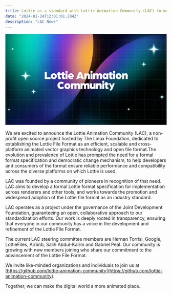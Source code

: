 ```yaml
---
title: Lottie as a standard with Lottie Animation Community (LAC) format specification body
date: "2024-01-24T12:01:01.284Z"
description: "LAC News"
---
```


![LAC background image](./lac.png)

We are excited to announce the Lottie Animation Community (LAC), a non-profit open source project hosted by The Linux Foundation, dedicated to establishing the Lottie File Format as an efficient, scalable and cross-platform animated vector graphics technology and open file format.The evolution and prevalence of Lottie has prompted the need for a formal format specification and democratic change mechanism, to help developers and consumers of the format ensure reliable performance and compatibility across the diverse platforms on which Lottie is used.

LAC was founded by a community of pioneers in recognition of that need. LAC aims to develop a formal Lottie format specification for implementation across renderers and other tools, and works towards the promotion and widespread adoption of the Lottie file format as an industry standard.

LAC operates as a project under the governance of the Joint Development Foundation, guaranteeing an open, collaborative approach to our standardization efforts. Our work is deeply rooted in transparency, ensuring that everyone in our community has a voice in the development and refinement of the Lottie File Format.

The current LAC steering committee members are Hernan Torrisi, Google, LottieFiles, Airbnb, Salih Abdul-Karim and Gabriel Peal. Our community is growing with new members joining who share our commitment to the advancement of the Lottie File Format.

We invite like-minded organizations and individuals to join us at [https://github.com/lottie-animation-community](https://github.com/lottie-animation-community).

Together, we can make the digital world a more animated place.
